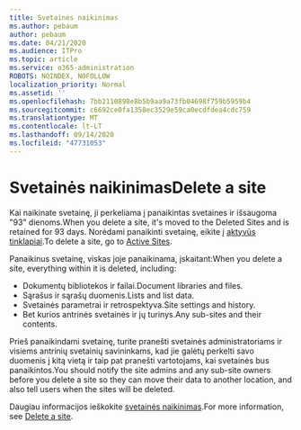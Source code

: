 ```yaml
---
title: Svetainės naikinimas
ms.author: pebaum
author: pebaum
ms.date: 04/21/2020
ms.audience: ITPro
ms.topic: article
ms.service: o365-administration
ROBOTS: NOINDEX, NOFOLLOW
localization_priority: Normal
ms.assetid: ''
ms.openlocfilehash: 7bb2110898e8b5b9aa9a73fb04698f759b5959b4
ms.sourcegitcommit: c6692ce0fa1358ec3529e59ca0ecdfdea4cdc759
ms.translationtype: MT
ms.contentlocale: lt-LT
ms.lasthandoff: 09/14/2020
ms.locfileid: "47731053"
---
```

# <a name="delete-a-site"></a><span data-ttu-id="79d84-102">Svetainės naikinimas</span><span class="sxs-lookup"><span data-stu-id="79d84-102">Delete a site</span></span>

<span data-ttu-id="79d84-103">Kai naikinate svetainę, ji perkeliama į panaikintas svetaines ir išsaugoma "93" dienoms.</span><span class="sxs-lookup"><span data-stu-id="79d84-103">When you delete a site, it's moved to the Deleted Sites and is retained for 93 days.</span></span> <span data-ttu-id="79d84-104">Norėdami panaikinti svetainę, eikite į [aktyvūs tinklapiai](https://admin.microsoft.com/sharepoint?page=sitemanagement&modern=true).</span><span class="sxs-lookup"><span data-stu-id="79d84-104">To delete a site, go to [Active Sites](https://admin.microsoft.com/sharepoint?page=sitemanagement&modern=true).</span></span> 

<span data-ttu-id="79d84-105">Panaikinus svetainę, viskas joje panaikinama, įskaitant:</span><span class="sxs-lookup"><span data-stu-id="79d84-105">When you delete a site, everything within it is deleted, including:</span></span>

- <span data-ttu-id="79d84-106">Dokumentų bibliotekos ir failai.</span><span class="sxs-lookup"><span data-stu-id="79d84-106">Document libraries and files.</span></span>
- <span data-ttu-id="79d84-107">Sąrašus ir sąrašų duomenis.</span><span class="sxs-lookup"><span data-stu-id="79d84-107">Lists and list data.</span></span>
- <span data-ttu-id="79d84-108">Svetainės parametrai ir retrospektyva.</span><span class="sxs-lookup"><span data-stu-id="79d84-108">Site settings and history.</span></span>
- <span data-ttu-id="79d84-109">Bet kurios antrinės svetainės ir jų turinys.</span><span class="sxs-lookup"><span data-stu-id="79d84-109">Any sub-sites and their contents.</span></span>

<span data-ttu-id="79d84-110">Prieš panaikindami svetainę, turite pranešti svetainės administratoriams ir visiems antrinių svetainių savininkams, kad jie galėtų perkelti savo duomenis į kitą vietą ir taip pat pranešti vartotojams, kai svetainės bus panaikintos.</span><span class="sxs-lookup"><span data-stu-id="79d84-110">You should notify the site admins and any sub-site owners before you delete a site so they can move their data to another location, and also tell users when the sites will be deleted.</span></span>

<span data-ttu-id="79d84-111">Daugiau informacijos ieškokite [svetainės naikinimas](https://docs.microsoft.com/sharepoint/delete-site-collection).</span><span class="sxs-lookup"><span data-stu-id="79d84-111">For more information, see [Delete a site](https://docs.microsoft.com/sharepoint/delete-site-collection).</span></span>
